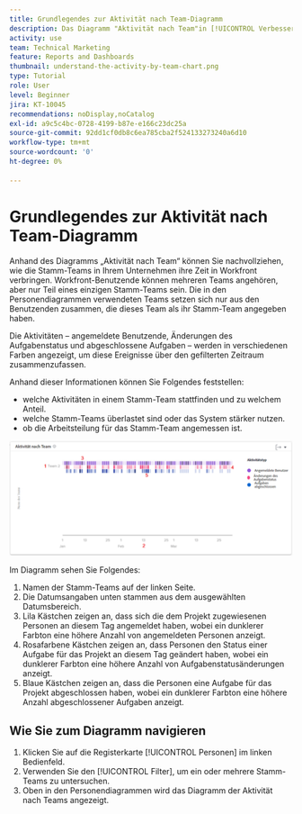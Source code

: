 ```yaml
---
title: Grundlegendes zur Aktivität nach Team-Diagramm
description: Das Diagramm "Aktivität nach Team"in [!UICONTROL Verbesserte Analyse] ermöglicht Ihnen zu verstehen, wie die Teams Ihres Unternehmens ihre Zeit in Workfront verbringen.
activity: use
team: Technical Marketing
feature: Reports and Dashboards
thumbnail: understand-the-activity-by-team-chart.png
type: Tutorial
role: User
level: Beginner
jira: KT-10045
recommendations: noDisplay,noCatalog
exl-id: a9c5c4bc-0728-4199-b87e-e166c23dc25a
source-git-commit: 92dd1cf0db8c6ea785cba2f524133273240a6d10
workflow-type: tm+mt
source-wordcount: '0'
ht-degree: 0%

---
```


# Grundlegendes zur Aktivität nach Team-Diagramm

Anhand des Diagramms „Aktivität nach Team“ können Sie nachvollziehen, wie die Stamm-Teams in Ihrem Unternehmen ihre Zeit in Workfront verbringen. Workfront-Benutzende können mehreren Teams angehören, aber nur Teil eines einzigen Stamm-Teams sein. Die in den Personendiagrammen verwendeten Teams setzen sich nur aus den Benutzenden zusammen, die dieses Team als ihr Stamm-Team angegeben haben.

Die Aktivitäten – angemeldete Benutzende, Änderungen des Aufgabenstatus und abgeschlossene Aufgaben – werden in verschiedenen Farben angezeigt, um diese Ereignisse über den gefilterten Zeitraum zusammenzufassen.

Anhand dieser Informationen können Sie Folgendes feststellen:

* welche Aktivitäten in einem Stamm-Team stattfinden und zu welchem Anteil.
* welche Stamm-Teams überlastet sind oder das System stärker nutzen.
* ob die Arbeitsteilung für das Stamm-Team angemessen ist.

![Ein Bild, das ein Diagramm der Aktivitäten nach Teams mit Zahlen zu den Bereichen anzeigt, die in den folgenden Aufzählungspunkten beschrieben werden](assets/section-3-1.png)

Im Diagramm sehen Sie Folgendes:

1. Namen der Stamm-Teams auf der linken Seite.
1. Die Datumsangaben unten stammen aus dem ausgewählten Datumsbereich.
1. Lila Kästchen zeigen an, dass sich die dem Projekt zugewiesenen Personen an diesem Tag angemeldet haben, wobei ein dunklerer Farbton eine höhere Anzahl von angemeldeten Personen anzeigt.
1. Rosafarbene Kästchen zeigen an, dass Personen den Status einer Aufgabe für das Projekt an diesem Tag geändert haben, wobei ein dunklerer Farbton eine höhere Anzahl von Aufgabenstatusänderungen anzeigt.
1. Blaue Kästchen zeigen an, dass die Personen eine Aufgabe für das Projekt abgeschlossen haben, wobei ein dunklerer Farbton eine höhere Anzahl abgeschlossener Aufgaben anzeigt.

## Wie Sie zum Diagramm navigieren

1. Klicken Sie auf die Registerkarte [!UICONTROL Personen] im linken Bedienfeld.
1. Verwenden Sie den [!UICONTROL Filter], um ein oder mehrere Stamm-Teams zu untersuchen.
1. Oben in den Personendiagrammen wird das Diagramm der Aktivität nach Teams angezeigt.
